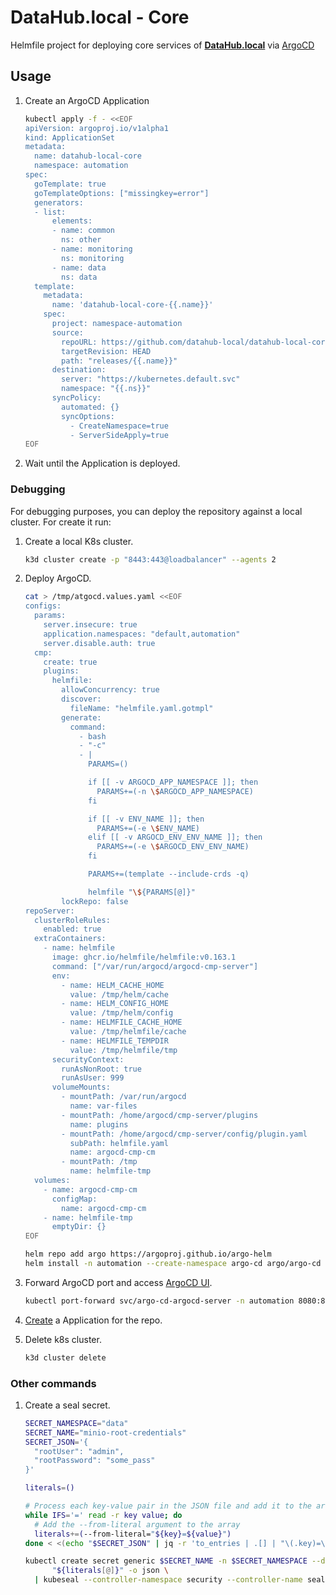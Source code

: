 # DataHub.local - Core

Helmfile project for deploying core services of [**DataHub.local**](https://datahub-local.alvsanand.com/) via [ArgoCD](https://argo-cd.readthedocs.io/en/stable/)

## Usage

1. Create an ArgoCD Application

    ```bash
    kubectl apply -f - <<EOF
    apiVersion: argoproj.io/v1alpha1
    kind: ApplicationSet
    metadata:
      name: datahub-local-core
      namespace: automation
    spec:
      goTemplate: true
      goTemplateOptions: ["missingkey=error"]
      generators:
      - list:
          elements:
          - name: common
            ns: other
          - name: monitoring
            ns: monitoring
          - name: data
            ns: data
      template:
        metadata:
          name: 'datahub-local-core-{{.name}}'
        spec:
          project: namespace-automation
          source:
            repoURL: https://github.com/datahub-local/datahub-local-core.git
            targetRevision: HEAD
            path: "releases/{{.name}}"
          destination:
            server: "https://kubernetes.default.svc"
            namespace: "{{.ns}}"
          syncPolicy:
            automated: {}
            syncOptions:
              - CreateNamespace=true
              - ServerSideApply=true
    EOF
    ```

2. Wait until the Application is deployed.

### Debugging

For debugging purposes, you can deploy the repository against a local cluster. For create it run:

1. Create a local K8s cluster.

    ```bash
    k3d cluster create -p "8443:443@loadbalancer" --agents 2
    ```

2. Deploy ArgoCD.

    ```bash
    cat > /tmp/atgocd.values.yaml <<EOF
    configs:
      params:
        server.insecure: true
        application.namespaces: "default,automation"
        server.disable.auth: true
      cmp:
        create: true
        plugins:
          helmfile:
            allowConcurrency: true
            discover:
              fileName: "helmfile.yaml.gotmpl"
            generate:
              command:
                - bash
                - "-c"
                - |
                  PARAMS=()

                  if [[ -v ARGOCD_APP_NAMESPACE ]]; then
                    PARAMS+=(-n \$ARGOCD_APP_NAMESPACE)
                  fi

                  if [[ -v ENV_NAME ]]; then
                    PARAMS+=(-e \$ENV_NAME)
                  elif [[ -v ARGOCD_ENV_ENV_NAME ]]; then
                    PARAMS+=(-e \$ARGOCD_ENV_ENV_NAME)
                  fi

                  PARAMS+=(template --include-crds -q)

                  helmfile "\${PARAMS[@]}"
            lockRepo: false
    repoServer:
      clusterRoleRules:
        enabled: true
      extraContainers:
        - name: helmfile
          image: ghcr.io/helmfile/helmfile:v0.163.1
          command: ["/var/run/argocd/argocd-cmp-server"]
          env:
            - name: HELM_CACHE_HOME
              value: /tmp/helm/cache
            - name: HELM_CONFIG_HOME
              value: /tmp/helm/config
            - name: HELMFILE_CACHE_HOME
              value: /tmp/helmfile/cache
            - name: HELMFILE_TEMPDIR
              value: /tmp/helmfile/tmp
          securityContext:
            runAsNonRoot: true
            runAsUser: 999
          volumeMounts:
            - mountPath: /var/run/argocd
              name: var-files
            - mountPath: /home/argocd/cmp-server/plugins
              name: plugins
            - mountPath: /home/argocd/cmp-server/config/plugin.yaml
              subPath: helmfile.yaml
              name: argocd-cmp-cm
            - mountPath: /tmp
              name: helmfile-tmp
      volumes:
        - name: argocd-cmp-cm
          configMap:
            name: argocd-cmp-cm
        - name: helmfile-tmp
          emptyDir: {}
    EOF

    helm repo add argo https://argoproj.github.io/argo-helm
    helm install -n automation --create-namespace argo-cd argo/argo-cd --version 6.7.17 --values /tmp/atgocd.values.yaml
    ```

3. Forward ArgoCD port and access [ArgoCD UI](http://localhost:8080).

    ```bash
    kubectl port-forward svc/argo-cd-argocd-server -n automation 8080:80
    ```

4. [Create](#usage) a Application for the repo.

5. Delete k8s cluster.

    ```bash
    k3d cluster delete
    ```

### Other commands

1. Create a seal secret.

    ```bash
    SECRET_NAMESPACE="data"
    SECRET_NAME="minio-root-credentials"
    SECRET_JSON='{
      "rootUser": "admin",
      "rootPassword": "some_pass"
    }'

    literals=()

    # Process each key-value pair in the JSON file and add it to the array
    while IFS='=' read -r key value; do
      # Add the --from-literal argument to the array
      literals+=(--from-literal="${key}=${value}")
    done < <(echo "$SECRET_JSON" | jq -r 'to_entries | .[] | "\(.key)=\(.value|tostring)"')

    kubectl create secret generic $SECRET_NAME -n $SECRET_NAMESPACE --dry-run=client \
          "${literals[@]}" -o json \
      | kubeseal --controller-namespace security --controller-name sealed-secrets -o yaml
    ```
